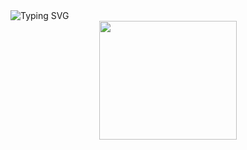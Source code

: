 <img src="https://readme-typing-svg.herokuapp.com?font=Fira+Code&color=%33ffd7&size=48&center=true&vCenter=true&width=1200&height=100&lines=Seja+Bem-Vindo+Meu+Nobre+🍷🗿;+Que+Comece+A+Festa+🤡" alt="Typing SVG" style="display: inline-block;">

<div align="center">

<img src="https://github.com/user-attachments/assets/5756d3e7-56c1-486d-90a1-7540fb26d5e2" width="220" height="190" >

</div>

